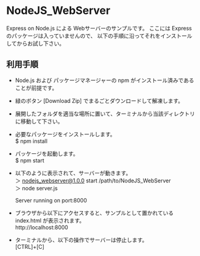 # NodeJS_WebServer
Express on Node.js による Webサーバーのサンプルです。
ここには Express のパッケージは入っていませんので、
以下の手順に沿ってそれをインストールしてからお試し下さい。


## 利用手順

* Node.js および パッケージマネージャーの npm がインストール済みであることが前提です。
* 緑のボタン [Download Zip] でまるごとダウンロードして解凍します。
* 展開したフォルダを適当な場所に置いて、ターミナルから当該ディレクトリに移動して下さい。
* 必要なパッケージをインストールします。  
  $ npm install

* パッケージを起動します。  
  $ npm start

* 以下のように表示されて、サーバーが動きます。  
  ＞ nodejs_webserver@1.0.0 start /path/to/NodeJS_WebServer  
  ＞ node server.js  
  
  Server running on port:8000
  
* ブラウザから以下にアクセスすると、サンプルとして置かれている index.html が表示されます。  
  http://localhost:8000

* ターミナルから、以下の操作でサーバーは停止します。  
  [CTRL]+[C]

